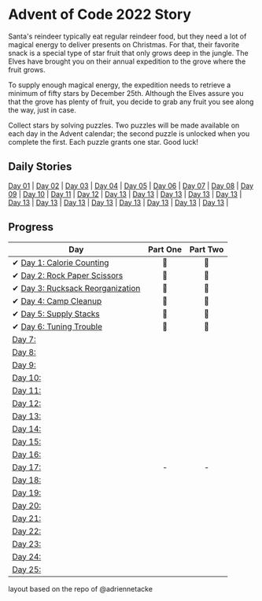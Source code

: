 # Advent of Code 2022 Story

Santa's reindeer typically eat regular reindeer food, but they need a lot of magical energy to deliver presents on Christmas. For that, their favorite snack is a special type of star fruit that only grows deep in the jungle. The Elves have brought you on their annual expedition to the grove where the fruit grows.

To supply enough magical energy, the expedition needs to retrieve a minimum of fifty stars by December 25th. Although the Elves assure you that the grove has plenty of fruit, you decide to grab any fruit you see along the way, just in case.

Collect stars by solving puzzles. Two puzzles will be made available on each day in the Advent calendar; the second puzzle is unlocked when you complete the first. Each puzzle grants one star. Good luck!

## Daily Stories
[Day 01](https://adventofcode.com/2022/day/1) | 
[Day 02](https://adventofcode.com/2022/day/2) |
[Day 03](https://adventofcode.com/2022/day/3) |
[Day 04](https://adventofcode.com/2022/day/4) |
[Day 05](https://adventofcode.com/2022/day/5) |
[Day 06](https://adventofcode.com/2022/day/6) |
[Day 07](https://adventofcode.com/2022/day/7) |
[Day 08](https://adventofcode.com/2022/day/8) |
[Day 09](https://adventofcode.com/2022/day/9) |
[Day 10](https://adventofcode.com/2022/day/10) |
[Day 11](https://adventofcode.com/2022/day/11) |
[Day 12](https://adventofcode.com/2022/day/12) |
[Day 13](https://adventofcode.com/2022/day/13) |
[Day 13](https://adventofcode.com/2022/day/14) |
[Day 13](https://adventofcode.com/2022/day/15) |
[Day 13](https://adventofcode.com/2022/day/16) |
[Day 13](https://adventofcode.com/2022/day/17) |
[Day 13](https://adventofcode.com/2022/day/18) |
[Day 13](https://adventofcode.com/2022/day/19) |
[Day 13](https://adventofcode.com/2022/day/20) |
[Day 13](https://adventofcode.com/2022/day/21) |
[Day 13](https://adventofcode.com/2022/day/22) |
[Day 13](https://adventofcode.com/2022/day/23) |
[Day 13](https://adventofcode.com/2022/day/24) |
[Day 13](https://adventofcode.com/2022/day/25) |


## Progress

| Day  | Part One | Part Two | 
|---|:---:|:---:|
| ✔ [Day 1: Calorie Counting ](https://github.com/trashvin/AdventOfCode/tree/main/2022/day01)| 🌟 | 🌟|
| ✔ [Day 2: Rock Paper Scissors ](https://github.com/trashvin/AdventOfCode/tree/main/2022/day02)|🌟 | 🌟|
| ✔ [Day 3: Rucksack Reorganization](https://github.com/trashvin/AdventOfCode/tree/main/2022/day03)|🌟 | 🌟|
| ✔ [Day 4: Camp Cleanup](https://adventofcode.com/2022/day/4)|🌟 | 🌟|
| ✔ [Day 5: Supply Stacks](https://adventofcode.com/2022/day/5)|🌟 | 🌟|
| ✔ [Day 6: Tuning Trouble](https://adventofcode.com/2022/day/6)|🌟 | 🌟|
|  [Day 7:]()| | |
|  [Day 8: ]()| | |
|  [Day 9: ]()| | |
|  [Day 10: ]()| | |
|  [Day 11: ]()| | |
|  [Day 12: ]()| | |
|  [Day 13: ]()| | |
|  [Day 14: ]()| | |
|  [Day 15: ]()| | |
|  [Day 16: ]()| | |
|  [Day 17: ]()| - | - |
|  [Day 18:]()| | |
|  [Day 19: ]()| | |
|  [Day 20: ]()| | |
|  [Day 21: ]()| | |
|  [Day 22: ]()| | |
|  [Day 23: ]()| | |
|  [Day 24: ]()| | |
|  [Day 25: ]()| | |

<!--## In Closing-->


layout based on the repo of @adriennetacke
